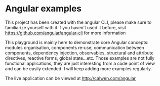 # Angular examples
This project has been created with the angular CLI, please make sure to familiarize yourself with it if you haven't used it before, visit https://github.com/angular/angular-cli for more information

This playground is mainly here to demonstrate core Angular concepts: modules organisation, components re-use, communication between components, dependency injection, observables, structural and attribute directives, reactive forms, global state...etc. Those examples are not fully functional applications, they are just interesting from a code point of view and can be easily extended. I will keep adding more examples regularly.

The live application can be viewed at http://calwen.com/angular

